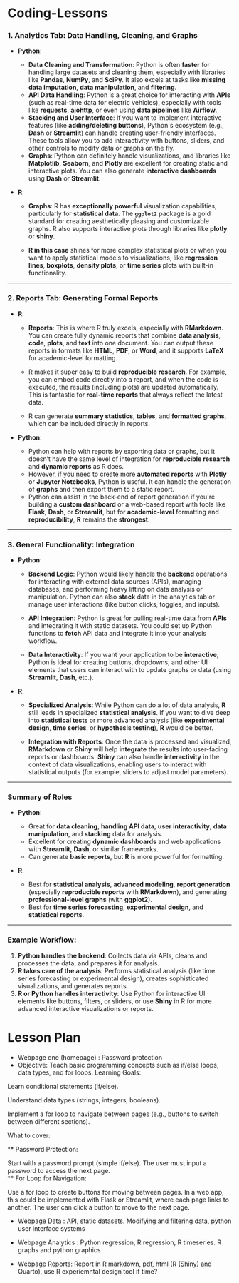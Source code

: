 # Coding-Lessons

### **1. Analytics Tab: Data Handling, Cleaning, and Graphs**

* **Python**:

  * **Data Cleaning and Transformation**: Python is often **faster** for handling large datasets and cleaning them, especially with libraries like **Pandas**, **NumPy**, and **SciPy**. It also excels at tasks like **missing data imputation**, **data manipulation**, and **filtering**.
  * **API Data Handling**: Python is a great choice for interacting with **APIs** (such as real-time data for electric vehicles), especially with tools like **requests**, **aiohttp**, or even using **data pipelines** like **Airflow**.
  * **Stacking and User Interface**: If you want to implement interactive features (like **adding/deleting buttons**), Python's ecosystem (e.g., **Dash** or **Streamlit**) can handle creating user-friendly interfaces. These tools allow you to add interactivity with buttons, sliders, and other controls to modify data or graphs on the fly.
  * **Graphs**: Python can definitely handle visualizations, and libraries like **Matplotlib**, **Seaborn**, and **Plotly** are excellent for creating static and interactive plots. You can also generate **interactive dashboards** using **Dash** or **Streamlit**.

* **R**:

  * **Graphs**: R has **exceptionally powerful** visualization capabilities, particularly for **statistical data**. The **`ggplot2`** package is a gold standard for creating aesthetically pleasing and customizable graphs. R also supports interactive plots through libraries like **plotly** or **shiny**.

  * **R in this case** shines for more complex statistical plots or when you want to apply statistical models to visualizations, like **regression lines**, **boxplots**, **density plots**, or **time series** plots with built-in functionality.

---

### **2. Reports Tab: Generating Formal Reports**

* **R**:

  * **Reports**: This is where R truly excels, especially with **RMarkdown**. You can create fully dynamic reports that combine **data analysis**, **code**, **plots**, and **text** into one document. You can output these reports in formats like **HTML**, **PDF**, or **Word**, and it supports **LaTeX** for academic-level formatting.

  * R makes it super easy to build **reproducible research**. For example, you can embed code directly into a report, and when the code is executed, the results (including plots) are updated automatically. This is fantastic for **real-time reports** that always reflect the latest data.

  * R can generate **summary statistics**, **tables**, and **formatted graphs**, which can be included directly in reports.

* **Python**:

  * Python can help with reports by exporting data or graphs, but it doesn’t have the same level of integration for **reproducible research** and **dynamic reports** as R does.
  * However, if you need to create more **automated reports** with **Plotly** or **Jupyter Notebooks**, Python is useful. It can handle the generation of **graphs** and then export them to a static report.
  * Python can assist in the back-end of report generation if you're building a **custom dashboard** or a web-based report with tools like **Flask**, **Dash**, or **Streamlit**, but for **academic-level** formatting and **reproducibility**, **R** remains the **strongest**.

---

### **3. General Functionality: Integration**

* **Python**:

  * **Backend Logic**: Python would likely handle the **backend** operations for interacting with external data sources (APIs), managing databases, and performing heavy lifting on data analysis or manipulation. Python can also **stack** data in the analytics tab or manage user interactions (like button clicks, toggles, and inputs).

  * **API Integration**: Python is great for pulling real-time data from **APIs** and integrating it with static datasets. You could set up Python functions to **fetch** API data and integrate it into your analysis workflow.

  * **Data Interactivity**: If you want your application to be **interactive**, Python is ideal for creating buttons, dropdowns, and other UI elements that users can interact with to update graphs or data (using **Streamlit**, **Dash**, etc.).

* **R**:

  * **Specialized Analysis**: While Python can do a lot of data analysis, **R** still leads in specialized **statistical analysis**. If you want to dive deep into **statistical tests** or more advanced analysis (like **experimental design**, **time series**, or **hypothesis testing**), **R** would be better.

  * **Integration with Reports**: Once the data is processed and visualized, **RMarkdown** or **Shiny** will help **integrate** the results into user-facing reports or dashboards. **Shiny** can also handle **interactivity** in the context of data visualizations, enabling users to interact with statistical outputs (for example, sliders to adjust model parameters).

---

### **Summary of Roles**

* **Python**:

  * Great for **data cleaning**, **handling API data**, **user interactivity**, **data manipulation**, and **stacking** data for analysis.
  * Excellent for creating **dynamic dashboards** and web applications with **Streamlit**, **Dash**, or similar frameworks.
  * Can generate **basic reports**, but **R** is more powerful for formatting.

* **R**:

  * Best for **statistical analysis**, **advanced modeling**, **report generation** (especially **reproducible reports** with **RMarkdown**), and generating **professional-level graphs** (with **ggplot2**).
  * Best for **time series forecasting**, **experimental design**, and **statistical reports**.

---

### Example Workflow:

1. **Python handles the backend**: Collects data via APIs, cleans and processes the data, and prepares it for analysis.
2. **R takes care of the analysis**: Performs statistical analysis (like time series forecasting or experimental design), creates sophisticated visualizations, and generates reports.
3. **R or Python handles interactivity**: Use Python for interactive UI elements like buttons, filters, or sliders, or use **Shiny** in R for more advanced interactive visualizations or reports.

# **Lesson Plan**


* Webpage one (homepage) : Password protection
 * Objective: Teach basic programming concepts such as if/else loops, data types, and for loops.
Learning Goals:

Learn conditional statements (if/else).

Understand data types (strings, integers, booleans).

Implement a for loop to navigate between pages (e.g., buttons to switch between different sections).

What to cover:

 ** Password Protection:

Start with a password prompt (simple if/else). The user must input a password to access the next page.  
 ** For Loop for Navigation:

Use a for loop to create buttons for moving between pages.
In a web app, this could be implemented with Flask or Streamlit, where each page links to another. The user can click a button to move to the next page.


* Webpage Data : API, static datasets. Modifying and filtering data, python user interface systems

* Webpage Analytics : Python regression, R regression, R timeseries. R graphs and python graphics

* Webpage Reports: Report in R markdown, pdf, html (R (Shiny) and Quarto), use R experiemntal design tool if time?
